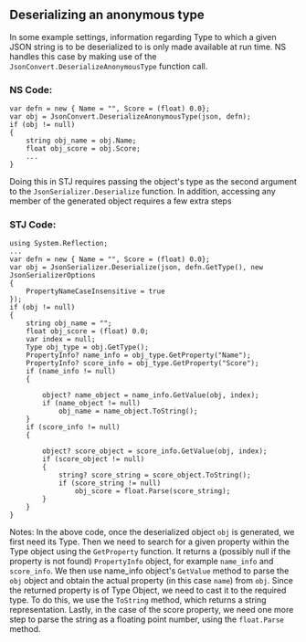 ## Deserializing an anonymous type 
In some example settings, information regarding Type to which a given JSON string is to be deserialized to is only made available at run time. NS handles this case by making use of the `JsonConvert.DeserializeAnonymousType` function call.

### NS Code:
    var defn = new { Name = "", Score = (float) 0.0};
    var obj = JsonConvert.DeserializeAnonymousType(json, defn);
    if (obj != null)
    {
        string obj_name = obj.Name;
        float obj_score = obj.Score;
        ...
    }


Doing this in STJ requires passing the object's type as the second argument to the `JsonSerializer.Deserialize` function. In addition, accessing any member of the generated object requires a few extra steps

### STJ Code:
    using System.Reflection;
    ...
    var defn = new { Name = "", Score = (float) 0.0};
    var obj = JsonSerializer.Deserialize(json, defn.GetType(), new JsonSerializerOptions
    {
        PropertyNameCaseInsensitive = true
    });
    if (obj != null)
    {
        string obj_name = "";
        float obj_score = (float) 0.0;
        var index = null;
        Type obj_type = obj.GetType();
        PropertyInfo? name_info = obj_type.GetProperty("Name");
        PropertyInfo? score_info = obj_type.GetProperty("Score");
        if (name_info != null)
        {
            
            object? name_object = name_info.GetValue(obj, index);
            if (name_object != null)
                obj_name = name_object.ToString();           
        }
        if (score_info != null)
        {
            
            object? score_object = score_info.GetValue(obj, index);
            if (score_object != null)
            {
                string? score_string = score_object.ToString();
                if (score_string != null)
                    obj_score = float.Parse(score_string);
            }
        }    
    }

Notes:
In the above code, once the deserialized object `obj` is generated, we first need its Type. Then we need to search for a given property within the Type object using the `GetProperty` function. It returns a (possibly null if the property is not found) `PropertyInfo` object, for example `name_info` and `score_info`. We then use name_info object's `GetValue` method to parse the `obj` object and obtain the actual property (in this case `name`) from `obj`.
Since the returned property is of Type Object, we need to cast it to the required type. To do this, we use the `ToString` method, which returns a string representation. Lastly, in the case of the score property, we need one more step to parse the string as a floating point number, using the `float.Parse` method.